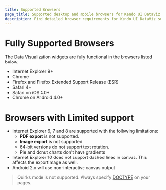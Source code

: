 ```yaml
---
title: Supported Browsers
page_title: Supported desktop and mobile browsers for Kendo UI DataViz
description: Find detailed browser requirements for Kendo UI DataViz suite.
---
```


# Fully Supported Browsers

The Data Visualization widgets are fully functional in the browsers listed below.

* Internet Explorer 9+
* Chrome
* Firefox and Firefox Extended Support Release (ESR)
* Safari 4+
* Safari on iOS 4.0+
* Chrome on Android 4.0+

# Browsers with Limited support

* Internet Explorer 6, 7 and 8 are supported with the following limitations:
    * **PDF export** is not supported.
    * **Image export** is not supported.
    * 64-bit versions do not support text rotation.
    * Pie and donut charts don't have gradients
* Internet Explorer 10 does not support dashed lines in canvas. This affects the exportImage as well.
* Android 2.x will use non-interactive canvas output

> Quirks mode is not supported. Always specify [DOCTYPE](http://reference.sitepoint.com/html/doctypes) on your pages.

